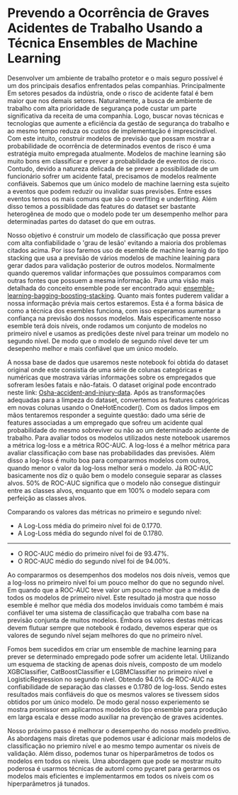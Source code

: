 # Prevendo a Ocorrência de Graves Acidentes de Trabalho Usando a Técnica Ensembles de Machine Learning

Desenvolver um ambiente de trabalho protetor e o mais seguro possível é um dos principais desafios enfrentados pelas companhias. Principalmente Em setores pesados da indústria, onde o risco de acidente fatal é bem maior que nos demais setores. Naturalmente, a busca de ambiente de trabalho com alta prioridade de segurança pode custar um parte significativa da receita de uma companhia. Logo, buscar novas técnicas e tecnologias que aumente a eficiência da gestão de segurança do trabalho e ao mesmo tempo reduza os custos de implementação é imprescindível. Com este intuito, construir modelos de previsão que possam mostrar a probabilidade de ocorrência de determinados eventos de risco é uma estratégia muito empregada atualmente. Modelos de machine learning são muito bons em classificar e prever a probabilidade de eventos de risco. Contudo, devido a natureza delicada de se prever a possibilidade de um funcionário sofrer um acidente fatal, precisamos de modelos realmente confiáveis. Sabemos que um único modelo de machine laerning esta sujeito a eventos que podem reduzir ou invalidar suas previsões. Entre esses eventos temos os mais comuns que são o overfiting e underfiting. Além disso temos a possiblidade das features do dataset ser bastante heterogênea de modo que o modelo pode ter um desempenho melhor para determinadas partes do dataset do que em outras. 

Nosso objetivo é construir um modelo de classificação que possa prever com alta confiabilidade o 'grau de lesão' evitando a maioria dos problemas citados acima. Por isso faremos uso de esemble de machine learnig do tipo stacking que usa a previsão de vários modelos de machine leaining para gerar dados para validação posterior de outros modelos. Normalmente quando queremos validar informações que possuímos comparamos com outras fontes que possuem a mesma informação. Para uma visão mais detalhada do conceito ensemble pode ser encontrado aqui: [ensemble-learning-bagging-boosting-stacking](https://www.kaggle.com/satishgunjal/ensemble-learning-bagging-boosting-stacking). Quanto mais fontes puderem validar a nossa informação prévia mais certos estaremos. Esta é a forma básica de como a técnica dos esembles funciona, com isso esperamos aumentar a confiança na previsão dos nossos modelos. Mais especificamente nosso esemble terá dois níveis, onde rodamos um conjunto de modelos no primeiro nível e usamos as predições deste nível para treinar um modelo no segundo nível. De modo que o modelo de segundo nível deve ter um desepenho melhor e mais confiável que um único modelo.

A nossa base de dados que usaremos neste notebook foi obtida do dataset original onde este consistia de uma série de colunas categóricas e numéricas que mostrava várias informações sobre os empregados que sofreram lesões fatais e não-fatais. O dataset original pode encontrado neste link: [Osha-accident-and-injury-data](https://www.kaggle.com/ruqaiyaship/osha-accident-and-injury-data-1517). Após as transformações adequadas para a limpeza do dataset, convertemos as features categóricas em novas colunas usando o OneHotEncoder(). Com os dados limpos em mãos tentaremos responder a seguinte questão: dado uma série de features associadas a um empregado que sofreu um acidente qual probabilidade do mesmo sobreviver ou não ao um determinado acidente de trabalho. Para avaliar todos os modelos utilizados neste notebook usaremos a métrica log-loss e a métrica ROC-AUC. A log-loss é a melhor métrica para avaliar classificação com base nas probabilidades das previsões. Além disso a log-loss é muito boa para compararmos modelos com outros, quando menor o valor da log-loss melhor será o modelo. Já ROC-AUC basicamente nos diz o quão bem o modelo conseguie separar as classes alvos. 50% de ROC-AUC significa que o modelo não consegue distinguir entre as classes alvos, enquanto que  em 100% o modelo separa com perfeição as classes alvos.

Comparando os valores das métricas no primeiro e segundo nível:
* A Log-Loss média do primeiro nível foi de 0.1770.
* A Log-Loss média do segundo nível foi de 0.1780. 
--------------------------------------------------
* O ROC-AUC médio do primeiro nível foi de 93.47%. 
* O ROC-AUC médio do segundo nível foi de 94.00%.  

Ao compararmos os desempenhos dos modelos nos dois níveis, vemos que a log-loss no primeiro nível foi um pouco melhor do que no segundo nível. Em quando que a ROC-AUC teve valor um pouco melhor que a média de todos os modelos de primeiro nível. Este resultado já mostra que nosso esemble é melhor que média dos modelos inviduais como também é mais confiável ter uma sistema de classificação que trabalha com base na previsão conjunta de muitos modelos. Embora os valores destas métricas devem flutuar sempre que notebook é rodado, devemos esperar que os valores de segundo nível sejam melhores do que no primeiro nível.

Fomos bem sucedidos em criar um ensemble de machine learning para prever se determinado empregado pode sofrer um acidente letal. Utilizando um esquema de stacking de apenas dois níveis, composto de um modelo XGBClassifier, CatBoostClassifier e LGBMClassifier no primeiro nível e LogisticRegression no segundo nível. Obtendo 94.0% de ROC-AUC na confiabilidade de separação das classes e 0.1780 de log-loss. Sendo estes resultados mais confiáveis do que os mesmos valores se tivessem sidos obtidos por um único modelo. De modo geral nosso experiemento se mostra promissor em aplicarmos modelos do tipo ensemble para produção em larga escala e desse modo auxiliar na prevenção de graves acidentes.

Nosso próximo passo é melhorar o desempenho do nosso modelo preditivo. As abordagens mais diretas que podemos usar é adicionar mais modelos de classificação no priemiro nível e ao mesmo tempo aumentar os niveis de validação. Além disso, podemos tunar os hiperparâmetros de todos os modelos em todos os níveis. Uma abordagem que pode se mostrar muito poderosa é usarmos técnicas de automl como pycaret para gerarmos os modelos mais eficientes e implementarmos em todos os níveis com os hiperparâmetros já tunados.
